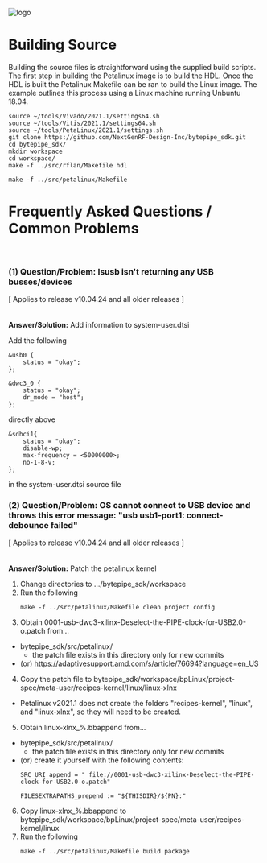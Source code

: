 ![logo](../../docs/BytePipe_Logo.png)

# Building Source

Building the source files is straightforward using the supplied build scripts.  The first step in building the Petalinux image is to build the HDL.  Once the HDL is built the Petalinux Makefile can be ran to build the Linux image.  The example outlines this process using a Linux machine running Unbuntu 18.04.

```
source ~/tools/Vivado/2021.1/settings64.sh
source ~/tools/Vitis/2021.1/settings64.sh
source ~/tools/PetaLinux/2021.1/settings.sh
git clone https://github.com/NextGenRF-Design-Inc/bytepipe_sdk.git
cd bytepipe_sdk/
mkdir workspace
cd workspace/
make -f ../src/rflan/Makefile hdl

make -f ../src/petalinux/Makefile

```
# Frequently Asked Questions / Common Problems
<br>

<!---
|Question/Problem|Answer/Solution|
|-|-|
|lsusb isn't returning any USB busses/devices|add the following to the bottom of the system-user.dtsi source file: \
```
&usb0 {
    status = "okay";
};
  
&dwc3_0 {
    status = "okay";
    dr_mode = "host";
};

&sdhci1{
	status = "okay";
	disable-wp;
	max-frequency = <50000000>;
	no-1-8-v;
};

```|
--->
### (1) Question/Problem: lsusb isn't returning any USB busses/devices
[ Applies to release v10.04.24 and all older releases ]
<br>
<br>
<br>
**Answer/Solution:** Add information to system-user.dtsi

Add the following
```
&usb0 {
    status = "okay";
};
  
&dwc3_0 {
    status = "okay";
    dr_mode = "host";
};
```
directly above 

```
&sdhci1{
	status = "okay";
	disable-wp;
	max-frequency = <50000000>;
	no-1-8-v;
};
```
in the system-user.dtsi source file

### (2) Question/Problem: OS cannot connect to USB device and throws this error message: "usb usb1-port1: connect-debounce failed"
[ Applies to release v10.04.24 and all older releases ]
<br>
<br>
<br>
**Answer/Solution:** Patch the petalinux kernel

1. Change directories to .../bytepipe_sdk/workspace
2. Run the following
   ```
   make -f ../src/petalinux/Makefile clean project config
   ``` 
3. Obtain 0001-usb-dwc3-xilinx-Deselect-the-PIPE-clock-for-USB2.0-o.patch from...
 - bytepipe_sdk/src/petalinux/
   - the patch file exists in this directory only for new commits
 - (or) https://adaptivesupport.amd.com/s/article/76694?language=en_US
4. Copy the patch file to bytepipe_sdk/workspace/bpLinux/project-spec/meta-user/recipes-kernel/linux/linux-xlnx
 - Petalinux v2021.1 does not create the folders "recipes-kernel", "linux", and "linux-xlnx", so they will need to be created.
5. Obtain linux-xlnx_%.bbappend from...
 - bytepipe_sdk/src/petalinux/
   - the patch file exists in this directory only for new commits
 - (or) create it yourself with the following contents:
   ```
   SRC_URI_append = " file://0001-usb-dwc3-xilinx-Deselect-the-PIPE-clock-for-USB2.0-o.patch"
  
   FILESEXTRAPATHS_prepend := "${THISDIR}/${PN}:"
   ```
6. Copy linux-xlnx_%.bbappend to bytepipe_sdk/workspace/bpLinux/project-spec/meta-user/recipes-kernel/linux 
7. Run the following
   ```
   make -f ../src/petalinux/Makefile build package
   ``` 


